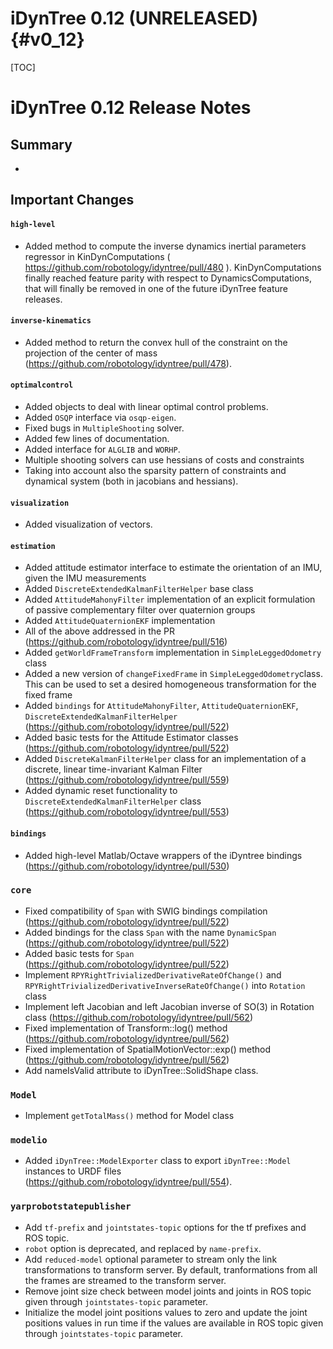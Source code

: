iDynTree 0.12 (UNRELEASED)                                              {#v0_12}
========================

[TOC]

iDynTree 0.12 Release Notes
=========================

Summary
-------
*

Important Changes
-----------------

#### `high-level`
* Added method to compute the inverse dynamics inertial parameters regressor in KinDynComputations ( https://github.com/robotology/idyntree/pull/480 ).
KinDynComputations finally reached feature parity with respect to DynamicsComputations, that will finally be removed in one of the future iDynTree feature releases.

#### `inverse-kinematics`
* Added method to return the convex hull of the constraint on the projection of the center of mass (https://github.com/robotology/idyntree/pull/478).

#### `optimalcontrol`
* Added objects to deal with linear optimal control problems.
* Added ``OSQP`` interface via ``osqp-eigen``.
* Fixed bugs in ``MultipleShooting`` solver.
* Added few lines of documentation.
* Added interface for ``ALGLIB`` and ``WORHP``.
* Multiple shooting solvers can use hessians of costs and constraints
* Taking into account also the sparsity pattern of constraints and dynamical system (both in jacobians and hessians).

#### `visualization`
* Added visualization of vectors.

#### `estimation`
* Added attitude estimator interface to estimate the orientation of an IMU, given the IMU measurements
* Added `DiscreteExtendedKalmanFilterHelper` base class
* Added `AttitudeMahonyFilter` implementation of an explicit formulation of passive complementary filter over quaternion groups
* Added `AttitudeQuaternionEKF` implementation
* All of the above addressed in the PR (https://github.com/robotology/idyntree/pull/516)
* Added `getWorldFrameTransform` implementation in `SimpleLeggedOdometry` class
* Added a new version of `changeFixedFrame` in `SimpleLeggedOdometry`class. This can be used to set a desired homogeneous transformation for the fixed frame
* Added `bindings` for `AttitudeMahonyFilter`, `AttitudeQuaternionEKF`, `DiscreteExtendedKalmanFilterHelper` (https://github.com/robotology/idyntree/pull/522)
* Added basic tests for the Attitude Estimator classes (https://github.com/robotology/idyntree/pull/522)
* Added `DiscreteKalmanFilterHelper` class for an implementation of a discrete, linear time-invariant Kalman Filter  (https://github.com/robotology/idyntree/pull/559)
* Added dynamic reset functionality to `DiscreteExtendedKalmanFilterHelper` class (https://github.com/robotology/idyntree/pull/553)

#### `bindings`
* Added high-level Matlab/Octave wrappers of the iDyntree bindings (https://github.com/robotology/idyntree/pull/530)

### `core`
* Fixed compatibility of `Span` with SWIG bindings compilation (https://github.com/robotology/idyntree/pull/522)
* Added bindings for the class `Span` with the name `DynamicSpan` (https://github.com/robotology/idyntree/pull/522)
* Added basic tests for `Span` (https://github.com/robotology/idyntree/pull/522)
* Implement `RPYRightTrivializedDerivativeRateOfChange()` and `RPYRightTrivializedDerivativeInverseRateOfChange()` into `Rotation` class
* Implement left Jacobian and left Jacobian inverse of SO(3) in Rotation class (https://github.com/robotology/idyntree/pull/562)
* Fixed implementation of Transform::log() method (https://github.com/robotology/idyntree/pull/562)
* Fixed implementation of SpatialMotionVector::exp() method (https://github.com/robotology/idyntree/pull/562)
* Add nameIsValid attribute to iDynTree::SolidShape class.

### `Model`
* Implement `getTotalMass()` method for Model class

### `modelio`
* Added `iDynTree::ModelExporter` class to export `iDynTree::Model` instances to URDF files (https://github.com/robotology/idyntree/pull/554).

### `yarprobotstatepublisher`
* Add `tf-prefix` and `jointstates-topic` options for the tf prefixes and ROS topic.
* `robot` option is deprecated, and replaced by `name-prefix`.
* Add `reduced-model` optional parameter to stream only the link transformations to transform server. By default, tranformations from all the frames are streamed to the transform server.
* Remove joint size check between model joints and joints in ROS topic given through `jointstates-topic` parameter.
* Initialize the model joint positions values to zero and update the joint positions values in run time if the values are
available in ROS topic given through `jointstates-topic` parameter.
